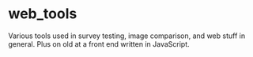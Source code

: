 # web_tools
Various tools used in survey testing, image comparison, and web stuff in general. Plus on old at a front end written in JavaScript.
